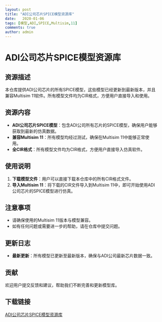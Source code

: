 ```yaml
---
layout: post
title: "ADI公司芯片SPICE模型资源库"
date:   2020-01-06
tags: [模型,ADI,SPICE,Multisim,11]
comments: true
author: admin
---
```

# ADI公司芯片SPICE模型资源库

## 资源描述

本仓库提供ADI公司芯片的所有SPICE模型，这些模型已经更新到最新版本，并且兼容Multisim 11软件。所有模型文件均为CIR格式，方便用户直接导入和使用。

## 资源内容

- **ADI公司芯片SPICE模型**：包含ADI公司所有芯片的SPICE模型，确保用户能够获取到最新的仿真数据。
- **兼容Multisim 11**：所有模型均经过测试，确保在Multisim 11中能够正常使用。
- **全CIR格式**：所有模型文件均为CIR格式，方便用户直接导入仿真软件。

## 使用说明

1. **下载模型文件**：用户可以直接下载本仓库中的所有CIR格式文件。
2. **导入Multisim 11**：将下载的CIR文件导入到Multisim 11中，即可开始使用ADI公司芯片的SPICE模型进行仿真。

## 注意事项

- 请确保使用的Multisim 11版本与模型兼容。
- 如有任何问题或需要进一步的帮助，请在仓库中提交问题。

## 更新日志

- **最新更新**：所有模型已更新至最新版本，确保与ADI公司最新芯片数据一致。

## 贡献

欢迎用户提交反馈和建议，帮助我们不断完善和更新模型库。

## 下载链接

[ADI公司芯片SPICE模型资源库](https://pan.quark.cn/s/2ab2b27f1458)